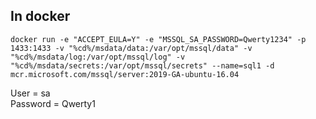 <h2>In docker</h2>

````
docker run -e "ACCEPT_EULA=Y" -e "MSSQL_SA_PASSWORD=Qwerty1234" -p 1433:1433 -v "%cd%/msdata/data:/var/opt/mssql/data" -v "%cd%/msdata/log:/var/opt/mssql/log" -v "%cd%/msdata/secrets:/var/opt/mssql/secrets" --name=sql1 -d mcr.microsoft.com/mssql/server:2019-GA-ubuntu-16.04
````
User = sa<br>
Password = Qwerty1<br>